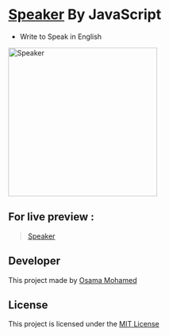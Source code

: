 # [Speaker](https://osama-mohamed.github.io/speaker_js) By JavaScript
* Write to Speak in English

[<img src="https://upload.wikimedia.org/wikipedia/commons/thumb/9/99/Unofficial_JavaScript_logo_2.svg/220px-Unofficial_JavaScript_logo_2.svg.png" width="300" title="Speaker" >](https://github.com/osama-mohamed)


## For live preview :
> [Speaker](https://osama-mohamed.github.io/speaker_js)


## Developer
This project made by [Osama Mohamed](https://www.linkedin.com/in/osama-mohamed-ms/)

## License
This project is licensed under the [MIT License](https://opensource.org/licenses/MIT)
